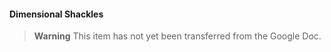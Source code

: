 #### Dimensional Shackles

> **Warning**
> This item has not yet been transferred from the Google Doc.
